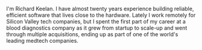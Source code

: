 I'm Richard Keelan. I have almost twenty years experience building reliable, efficient software that lives close to the hardware. Lately I work remotely for Silicon Valley tech companies, but I spent the first part of my career at a blood diagnostics company as it grew from startup to scale-up and went through multiple acquisitions, ending up as part of one of the world's leading medtech companies.
